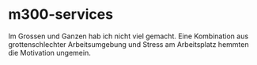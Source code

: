 # m300-services

Im Grossen und Ganzen hab ich nicht viel gemacht. Eine Kombination aus grottenschlechter Arbeitsumgebung und Stress am Arbeitsplatz hemmten die Motivation ungemein.